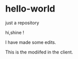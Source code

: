 # hello-world
just a repository

hi,shine !

I have made some edits.

This is the modiifed in the client.
